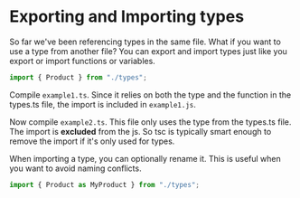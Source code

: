 # Exporting and Importing types

So far we've been referencing types in the same file. What if you want to use a type from another file? You can export and import types just like you export or import functions or variables.

```ts
import { Product } from "./types";
```

Compile `example1.ts`. Since it relies on both the type and the function in the types.ts file, the import is included in `example1.js`.

Now compile `example2.ts`. This file only uses the type from the types.ts file. The import is **excluded** from the js. So tsc is typically smart enough to remove the import if it's only used for types.

When importing a type, you can optionally rename it. This is useful when you want to avoid naming conflicts.

```ts
import { Product as MyProduct } from "./types";
```
